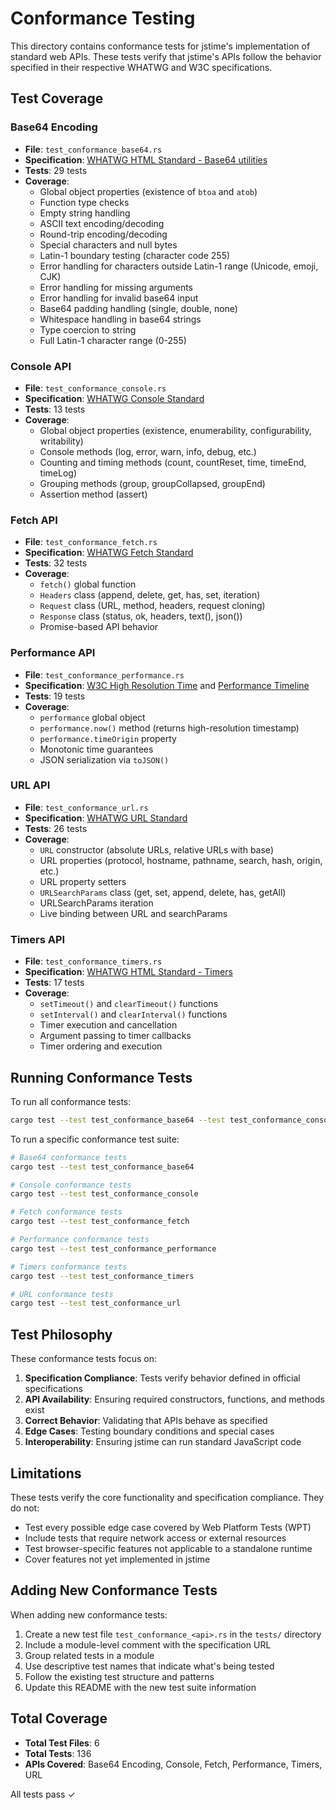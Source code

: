 # Conformance Testing

This directory contains conformance tests for jstime's implementation of standard web APIs. These tests verify that jstime's APIs follow the behavior specified in their respective WHATWG and W3C specifications.

## Test Coverage

### Base64 Encoding
- **File**: `test_conformance_base64.rs`
- **Specification**: [WHATWG HTML Standard - Base64 utilities](https://html.spec.whatwg.org/multipage/webappapis.html#atob)
- **Tests**: 29 tests
- **Coverage**:
  - Global object properties (existence of `btoa` and `atob`)
  - Function type checks
  - Empty string handling
  - ASCII text encoding/decoding
  - Round-trip encoding/decoding
  - Special characters and null bytes
  - Latin-1 boundary testing (character code 255)
  - Error handling for characters outside Latin-1 range (Unicode, emoji, CJK)
  - Error handling for missing arguments
  - Error handling for invalid base64 input
  - Base64 padding handling (single, double, none)
  - Whitespace handling in base64 strings
  - Type coercion to string
  - Full Latin-1 character range (0-255)

### Console API
- **File**: `test_conformance_console.rs`
- **Specification**: [WHATWG Console Standard](https://console.spec.whatwg.org/)
- **Tests**: 13 tests
- **Coverage**:
  - Global object properties (existence, enumerability, configurability, writability)
  - Console methods (log, error, warn, info, debug, etc.)
  - Counting and timing methods (count, countReset, time, timeEnd, timeLog)
  - Grouping methods (group, groupCollapsed, groupEnd)
  - Assertion method (assert)

### Fetch API
- **File**: `test_conformance_fetch.rs`
- **Specification**: [WHATWG Fetch Standard](https://fetch.spec.whatwg.org/)
- **Tests**: 32 tests
- **Coverage**:
  - `fetch()` global function
  - `Headers` class (append, delete, get, has, set, iteration)
  - `Request` class (URL, method, headers, request cloning)
  - `Response` class (status, ok, headers, text(), json())
  - Promise-based API behavior

### Performance API
- **File**: `test_conformance_performance.rs`
- **Specification**: [W3C High Resolution Time](https://w3c.github.io/hr-time/) and [Performance Timeline](https://w3c.github.io/performance-timeline/)
- **Tests**: 19 tests
- **Coverage**:
  - `performance` global object
  - `performance.now()` method (returns high-resolution timestamp)
  - `performance.timeOrigin` property
  - Monotonic time guarantees
  - JSON serialization via `toJSON()`

### URL API
- **File**: `test_conformance_url.rs`
- **Specification**: [WHATWG URL Standard](https://url.spec.whatwg.org/)
- **Tests**: 26 tests
- **Coverage**:
  - `URL` constructor (absolute URLs, relative URLs with base)
  - URL properties (protocol, hostname, pathname, search, hash, origin, etc.)
  - URL property setters
  - `URLSearchParams` class (get, set, append, delete, has, getAll)
  - URLSearchParams iteration
  - Live binding between URL and searchParams

### Timers API
- **File**: `test_conformance_timers.rs`
- **Specification**: [WHATWG HTML Standard - Timers](https://html.spec.whatwg.org/multipage/timers-and-user-prompts.html)
- **Tests**: 17 tests
- **Coverage**:
  - `setTimeout()` and `clearTimeout()` functions
  - `setInterval()` and `clearInterval()` functions
  - Timer execution and cancellation
  - Argument passing to timer callbacks
  - Timer ordering and execution

## Running Conformance Tests

To run all conformance tests:

```bash
cargo test --test test_conformance_base64 --test test_conformance_console --test test_conformance_fetch --test test_conformance_performance --test test_conformance_timers --test test_conformance_url
```

To run a specific conformance test suite:

```bash
# Base64 conformance tests
cargo test --test test_conformance_base64

# Console conformance tests
cargo test --test test_conformance_console

# Fetch conformance tests
cargo test --test test_conformance_fetch

# Performance conformance tests
cargo test --test test_conformance_performance

# Timers conformance tests
cargo test --test test_conformance_timers

# URL conformance tests
cargo test --test test_conformance_url
```

## Test Philosophy

These conformance tests focus on:

1. **Specification Compliance**: Tests verify behavior defined in official specifications
2. **API Availability**: Ensuring required constructors, functions, and methods exist
3. **Correct Behavior**: Validating that APIs behave as specified
4. **Edge Cases**: Testing boundary conditions and special cases
5. **Interoperability**: Ensuring jstime can run standard JavaScript code

## Limitations

These tests verify the core functionality and specification compliance. They do not:

- Test every possible edge case covered by Web Platform Tests (WPT)
- Include tests that require network access or external resources
- Test browser-specific features not applicable to a standalone runtime
- Cover features not yet implemented in jstime

## Adding New Conformance Tests

When adding new conformance tests:

1. Create a new test file `test_conformance_<api>.rs` in the `tests/` directory
2. Include a module-level comment with the specification URL
3. Group related tests in a module
4. Use descriptive test names that indicate what's being tested
5. Follow the existing test structure and patterns
6. Update this README with the new test suite information

## Total Coverage

- **Total Test Files**: 6
- **Total Tests**: 136
- **APIs Covered**: Base64 Encoding, Console, Fetch, Performance, Timers, URL

All tests pass ✓
